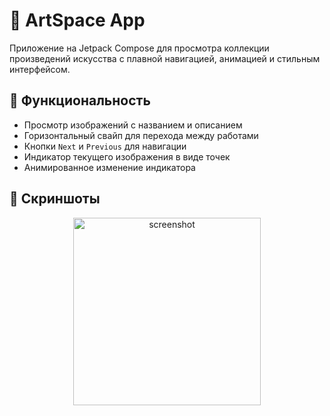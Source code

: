 # 🎨 ArtSpace App

Приложение на Jetpack Compose для просмотра коллекции произведений искусства с плавной навигацией, анимацией и стильным интерфейсом.

## 🚀 Функциональность

- Просмотр изображений с названием и описанием
- Горизонтальный свайп для перехода между работами
- Кнопки `Next` и `Previous` для навигации
- Индикатор текущего изображения в виде точек
- Анимированное изменение индикатора

## 📱 Скриншоты

<p align="center">
  <img src="https://github.com/user-attachments/assets/6dd2c04b-58b3-4802-921e-affe1427f580" alt="screenshot" width="300"/>
</p>

